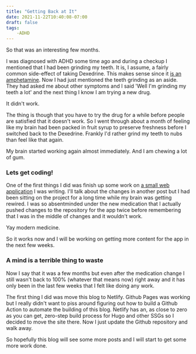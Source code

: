 ```yaml
---
title: "Getting Back at It"
date: 2021-11-22T10:40:08-07:00
draft: false
tags:
    -ADHD
---
```


So that was an interesting few months.

I was diagnosed with ADHD some time ago and during a checkup I mentioned that I had been grinding my teeth. It is, I assume, a fairly common side-effect of taking Dexedrine. This makes sense since it [is an amphetamine](https://en.wikipedia.org/wiki/Dextroamphetamine). Now I had just mentioned the teeth grinding as an aside. They had asked me about other symptoms and I said 'Well I'm grinding my teeth a lot' and the next thing I know I am trying a new drug.

It didn't work.

The thing is though that you have to try the drug for a while before people are satisfied that it doesn't work. So I went through about a month of feeling like my brain had been packed in fruit syrup to preserve freshness before I switched back to the Dexedrine. Frankly I'd rather grind my teeth to nubs than feel like that again.

My brain started working again almost immediately. And I am chewing a lot of gum. 

### Lets get coding!

One of the first things I did was finish up some work on [a small web application](https://coe5alamanc.netlify.app) I was writing. I'll talk about the changes in another post but I had been sitting on the project for a long time while my brain was getting rewired. I was so absentminded under the new medication that I actually pushed changes to the repository for the app twice before remembering that I was in the middle of changes and it wouldn't work. 

Yay modern medicine. 

So it works now and I will be working on getting more content for the app in the next few weeks.

### A mind is a terrible thing to waste

Now I say that it was a few months but even after the medication change I still wasn't back to 100% (whatever that means now) right away and it has only been in the last few weeks that I felt like doing any work.  

The first thing I did was move this blog to Netlify. Github Pages was working but I really didn't want to piss around figuring out how to build a Github Action to automate the building of this blog. Netlify has an, as close to zero as you can get, zero-step build process for Hugo and other SSGs so I decided to move the site there. Now I just update the Github repository and walk away. 

So hopefully this blog will see some more posts and I will start to get some more work done.

